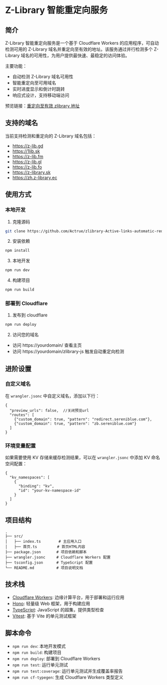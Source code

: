 # Z-Library 智能重定向服务

## 简介

Z-Library 智能重定向服务是一个基于 Cloudflare Workers 的应用程序，可自动检测可用的 Z-Library 域名并重定向至有效的地址。该服务通过并行检测多个 Z-Library 域名的可用性，为用户提供最快速、最稳定的访问体验。

主要功能：
- 自动检测 Z-Library 域名可用性
- 智能重定向至可用域名
- 实时进度显示和倒计时跳转
- 响应式设计，支持移动端访问

预览链接：[重定向至有效 zlibrary 地址](https://zb.sereniblue.com/)

## 支持的域名

当前支持检测和重定向的 Z-Library 域名包括：
- https://z-lib.gd
- https://1lib.sk
- https://z-lib.fm
- https://z-lib.gl
- https://z-lib.fo
- https://z-library.sk
- https://zh.z-library.ec

## 使用方式

### 本地开发

1. 克隆源码

```bash
git clone https://github.com/Actrue/zlibrary-Active-links-automatic-redirection.git
```

2. 安装依赖

```bash
npm install
```

3. 本地开发

```bash
npm run dev
```

4. 构建项目

```bash
npm run build
```

### 部署到 Cloudflare

1. 发布到 cloudflare

```bash
npm run deploy
```

2. 访问您的域名

- 访问 https://yourdomain/ 查看主页
- 访问 https://yourdomain/zlibrary-js 触发自动重定向检测

## 进阶设置

### 自定义域名

在 `wrangler.jsonc` 中自定义域名，添加以下行：

```jsonc
{
  "preview_urls": false,  //关闭预览url
  "routes": [
    {"custom_domain": true, "pattern": "redirect.sereniblue.com"},
    {"custom_domain": true, "pattern": "zb.sereniblue.com"}
  ]
}
```

### 环境变量配置

如果需要使用 KV 存储来缓存检测结果，可以在 `wrangler.jsonc` 中添加 KV 命名空间配置：

```jsonc
{
  "kv_namespaces": [
    {
      "binding": "kv",
      "id": "your-kv-namespace-id"
    }
  ]
}
```

## 项目结构

```
.
├── src/
│   ├── index.ts        # 主应用入口
│   ├── 首页.ts         # 首页HTML内容
├── package.json       # 项目依赖和脚本
├── wrangler.jsonc     # Cloudflare Workers 配置
├── tsconfig.json      # TypeScript 配置
└── README.md          # 项目说明文档
```

## 技术栈

- [Cloudflare Workers](https://www.cloudflare.com/zh-cn/): 边缘计算平台，用于部署和运行应用
- [Hono](https://hono.dev/): 轻量级 Web 框架，用于构建应用
- [TypeScript](https://www.typescriptlang.org/): JavaScript 的超集，提供类型检查
- [Vitest](https://vitest.dev/): 基于 Vite 的单元测试框架

## 脚本命令

- `npm run dev`: 本地开发模式
- `npm run build`: 构建项目
- `npm run deploy`: 部署到 Cloudflare Workers
- `npm run test`: 运行单元测试
- `npm run test:coverage`: 运行单元测试并生成覆盖率报告
- `npm run cf-typegen`: 生成 Cloudflare Workers 类型定义

